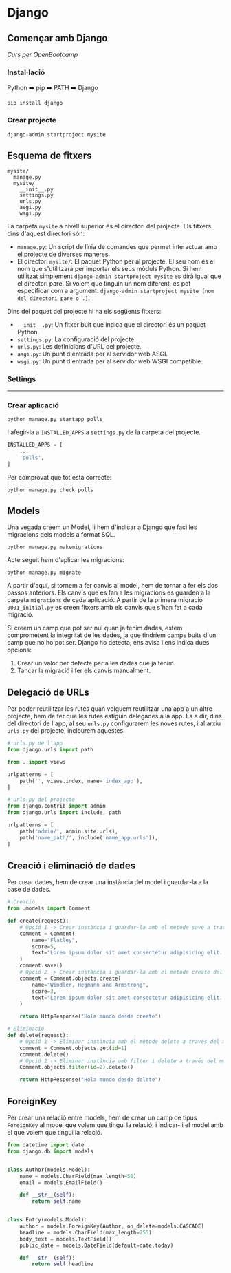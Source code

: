 # Django
## Començar amb Django

_Curs per OpenBootcamp_

### Instal·lació

Python ➡️ pip ➡️ PATH ➡️ Django

```
pip install django
```

### Crear projecte

```
django-admin startproject mysite
```

## Esquema de fitxers

```
mysite/
  manage.py
  mysite/
    __init__.py
    settings.py
    urls.py
    asgi.py
    wsgi.py
```

La carpeta `mysite` a nivell superior és el directori del projecte. Els fitxers dins d'aquest directori són:

- `manage.py`: Un script de línia de comandes que permet interactuar amb el projecte de diverses maneres.
- El directori `mysite/`: El paquet Python per al projecte. El seu nom és el nom que s'utilitzarà per importar els seus mòduls Python.
Si hem utilitzat simplement `django-admin startproject mysite` es dirà igual que el directori pare. Si volem que tinguin un nom diferent, es pot especificar com a argument: `django-admin startproject mysite [nom del directori pare o .]`.

Dins del paquet del projecte hi ha els següents fitxers:

- `__init__.py`: Un fitxer buit que indica que el directori és un paquet Python.
- `settings.py`: La configuració del projecte.
- `urls.py`: Les definicions d'URL del projecte.
- `asgi.py`: Un punt d'entrada per al servidor web ASGI.
- `wsgi.py`: Un punt d'entrada per al servidor web WSGI compatible.

### Settings

---
### Crear aplicació

```
python manage.py startapp polls
```

I afegir-la a `INSTALLED_APPS` a `settings.py` de la carpeta del projecte.

```python
INSTALLED_APPS = [
    ...
    'polls',
]
```

Per comprovat que tot està correcte:

```
python manage.py check polls
```

## Models

Una vegada creem un Model, li hem d'indicar a Django que faci les migracions dels models a format SQL.

```
python manage.py makemigrations
```

Acte seguit hem d'aplicar les migracions:

```
python manage.py migrate
```

A partir d'aquí, si tornem a fer canvis al model, hem de tornar a fer els dos passos anteriors.
Els canvis que es fan a les migracions es guarden a la carpeta `migrations` de cada aplicació. A partir de la primera migració `0001_initial.py` es creen fitxers amb els canvis que s'han fet a cada migració.

Si creem un camp que pot ser nul quan ja tenim dades, estem comprometent la integritat de les dades, ja que tindríem camps buits d'un camp que no ho pot ser.
Django ho detecta, ens avisa i ens indica dues opcions:
1. Crear un valor per defecte per a les dades que ja tenim.
2. Tancar la migració i fer els canvis manualment.

## Delegació de URLs

Per poder reutilitzar les rutes quan volguem reutilitzar una app a un altre projecte, hem de fer que les rutes estiguin delegades a la app.
És a dir, dins del directori de l'app, al seu `urls.py` configurarem les noves rutes, i al arxiu `urls.py` del projecte, inclourem aquestes.

```python
# urls.py de l'app
from django.urls import path

from . import views

urlpatterns = [
    path('', views.index, name='index_app'),
]
```

```python
# urls.py del projecte
from django.contrib import admin
from django.urls import include, path

urlpatterns = [
    path('admin/', admin.site.urls),
    path('name_path/', include('name_app.urls')),
]
```

## Creació i eliminació de dades

Per crear dades, hem de crear una instància del model i guardar-la a la base de dades.

```python
# Creació
from .models import Comment

def create(request):
    # Opció 1 -> Crear instància i guardar-la amb el mètode save a través del model directament
    comment = Comment(
        name="Flatley",
        score=5,
        text="Lorem ipsum dolor sit amet consectetur adipisicing elit. Quisquam, quibusdam.",
    )
    comment.save()
    # Opció 2 -> Crear instància i guardar-la amb el mètode create del model a través de l'objecte
    comment = Comment.objects.create(
        name="Windler, Hegmann and Armstrong",
        score=3,
        text="Lorem ipsum dolor sit amet consectetur adipisicing elit. Quisquam, quibusdam.",
    )

    return HttpResponse("Hola mundo desde create")

# Eliminació
def delete(request):
    # Opció 1 -> Eliminar instància amb el mètode delete a través del model directament
    comment = Comment.objects.get(id=1)
    comment.delete()
    # Opció 2 -> Eliminar instància amb filter i delete a través del model directament
    Comment.objects.filter(id=2).delete()

    return HttpResponse("Hola mundo desde delete")
```

## ForeignKey

Per crear una relació entre models, hem de crear un camp de tipus `ForeignKey` al model que volem que tingui la relació, i indicar-li el model amb el que volem que tingui la relació.

```python
from datetime import date
from django.db import models


class Author(models.Model):
    name = models.CharField(max_length=50)
    email = models.EmailField()

    def __str__(self):
        return self.name


class Entry(models.Model):
    author = models.ForeignKey(Author, on_delete=models.CASCADE)
    headline = models.CharField(max_length=255)
    body_text = models.TextField()
    public_date = models.DateField(default=date.today)

    def __str__(self):
        return self.headline
```